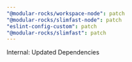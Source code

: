```yaml
---
"@modular-rocks/workspace-node": patch
"@modular-rocks/slimfast-node": patch
"eslint-config-custom": patch
"@modular-rocks/slimfast": patch
---
```


Internal: Updated Dependencies
